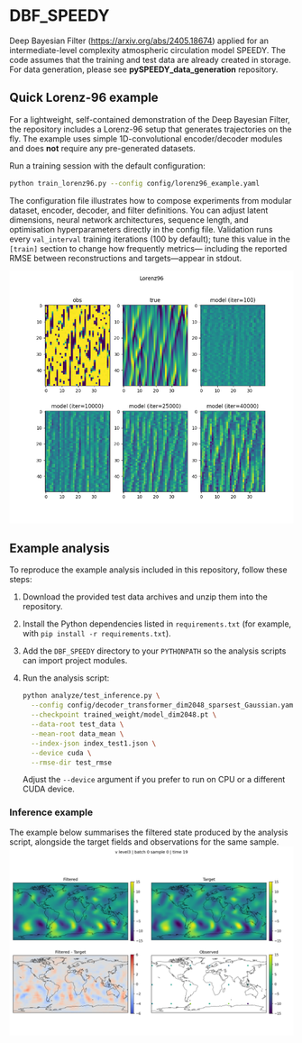 # DBF_SPEEDY
Deep Bayesian Filter (https://arxiv.org/abs/2405.18674) applied for an intermediate-level complexity atmospheric circulation model SPEEDY. 
The code assumes that the training and test data are already created in storage. For data generation, please see **pySPEEDY_data_generation** repository.

## Quick Lorenz-96 example

For a lightweight, self-contained demonstration of the Deep Bayesian Filter, the repository includes a Lorenz-96 setup that generates trajectories on the fly. The example uses simple 1D-convolutional encoder/decoder modules and does **not** require any pre-generated datasets.

Run a training session with the default configuration:

```bash
python train_lorenz96.py --config config/lorenz96_example.yaml
```

The configuration file illustrates how to compose experiments from modular dataset, encoder, decoder, and filter definitions. You can adjust latent dimensions, neural network architectures, sequence length, and optimisation hyperparameters directly in the config file. Validation runs every `val_interval` training iterations (100 by default); tune this value in the `[train]` section to change how frequently metrics— including the reported RMSE between reconstructions and targets—appear in stdout.

![Inference example](example_Lorenz.png)

## Example analysis

To reproduce the example analysis included in this repository, follow these steps:

1. Download the provided test data archives and unzip them into the repository.
2. Install the Python dependencies listed in `requirements.txt` (for example, with `pip install -r requirements.txt`).
3. Add the `DBF_SPEEDY` directory to your `PYTHONPATH` so the analysis scripts can import project modules.
4. Run the analysis script:

   ```bash
   python analyze/test_inference.py \
     --config config/decoder_transformer_dim2048_sparsest_Gaussian.yaml \
     --checkpoint trained_weight/model_dim2048.pt \
     --data-root test_data \
     --mean-root data_mean \
     --index-json index_test1.json \
     --device cuda \
     --rmse-dir test_rmse
   ```

   Adjust the `--device` argument if you prefer to run on CPU or a different CUDA device.

### Inference example

The example below summarises the filtered state produced by the analysis script, alongside the target fields and observations for the same sample.
![Inference example](v_level3_batch0000_sample0000_time19.png)
